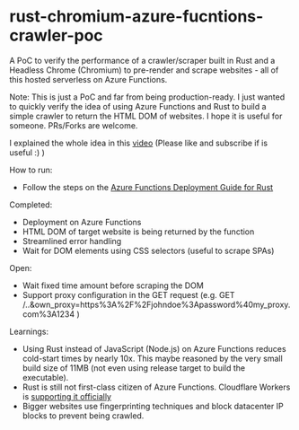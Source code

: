 # rust-chromium-azure-fucntions-crawler-poc
A PoC to verify the performance of a crawler/scraper built in Rust and a Headless Chrome (Chromium) to pre-render and scrape websites - all of this hosted serverless on Azure Functions.

Note:
This is just a PoC and far from being production-ready. I just wanted to quickly verify the idea of using Azure Functions and Rust to build a simple crawler to return the HTML DOM of websites. I hope it is useful for someone. PRs/Forks are welcome.

I explained the whole idea in this [video](https://www.youtube.com/watch?v=f6t7XnS3Rbs) (Please like and subscribe if is useful :) )

How to run:
- Follow the steps on the [Azure Functions Deployment Guide for Rust](https://docs.microsoft.com/en-us/azure/azure-functions/create-first-function-vs-code-other?tabs=rust%2Cmacos)

Completed:
- Deployment on Azure Functions 
- HTML DOM of target website is being returned by the function
- Streamlined error handling
- Wait for DOM elements using CSS selectors (useful to scrape SPAs)

Open:
- Wait fixed time amount before scraping the DOM
- Support proxy configuration in the GET request (e.g. GET /..&own_proxy=https%3A%2F%2Fjohndoe%3Apassword%40my_proxy.com%3A1234 )

Learnings:
- Using Rust instead of JavaScript (Node.js) on Azure Functions reduces cold-start times by nearly 10x. This maybe reasoned by the very small build size of  11MB (not even using release target to build the executable).
- Rust is still not first-class citizen of Azure Functions. Cloudflare Workers is [supporting it officially](https://blog.cloudflare.com/workers-rust-sdk/) 
- Bigger websites use fingerprinting techniques and block datacenter IP blocks to prevent being crawled.
